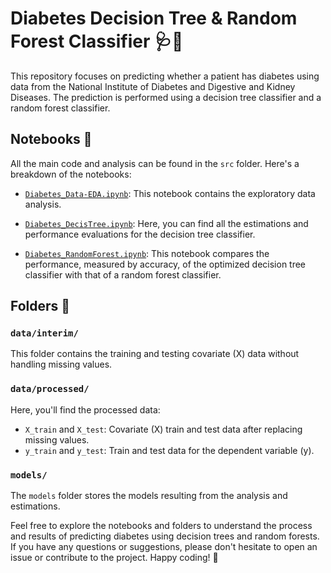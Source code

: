 # Diabetes Decision Tree & Random Forest Classifier 🩺🌳

This repository focuses on predicting whether a patient has diabetes using data from the National Institute of Diabetes and Digestive and Kidney Diseases. The prediction is performed using a decision tree classifier and a random forest classifier.

## Notebooks 📓

All the main code and analysis can be found in the `src` folder. Here's a breakdown of the notebooks:

- [`Diabetes_Data-EDA.ipynb`](src/Diabetes_Data-EDA.ipynb): This notebook contains the exploratory data analysis.

- [`Diabetes_DecisTree.ipynb`](src/Diabetes_DecisTree.ipynb): Here, you can find all the estimations and performance evaluations for the decision tree classifier.

- [`Diabetes_RandomForest.ipynb`](src/Diabetes_RandomForest.ipynb): This notebook compares the performance, measured by accuracy, of the optimized decision tree classifier with that of a random forest classifier.

## Folders 📁

### `data/interim/`

This folder contains the training and testing covariate (X) data without handling missing values.

### `data/processed/`

Here, you'll find the processed data:

- `X_train` and `X_test`: Covariate (X) train and test data after replacing missing values.
- `y_train` and `y_test`: Train and test data for the dependent variable (y).

### `models/`

The `models` folder stores the models resulting from the analysis and estimations.

Feel free to explore the notebooks and folders to understand the process and results of predicting diabetes using decision trees and random forests. If you have any questions or suggestions, please don't hesitate to open an issue or contribute to the project. Happy coding! 🚀
